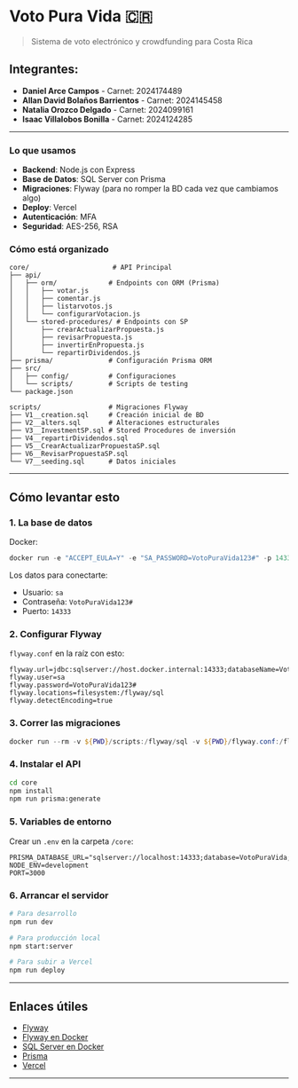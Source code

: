 # Voto Pura Vida 🇨🇷

> Sistema de voto electrónico y crowdfunding para Costa Rica

## Integrantes:
- **Daniel Arce Campos** - Carnet: 2024174489
- **Allan David Bolaños Barrientos** - Carnet: 2024145458
- **Natalia Orozco Delgado** - Carnet: 2024099161
- **Isaac Villalobos Bonilla** - Carnet: 2024124285
---

### Lo que usamos

- **Backend**: Node.js con Express 
- **Base de Datos**: SQL Server con Prisma 
- **Migraciones**: Flyway (para no romper la BD cada vez que cambiamos algo)
- **Deploy**: Vercel 
- **Autenticación**: MFA 
- **Seguridad**: AES-256, RSA

### Cómo está organizado

```text
core/                     # API Principal
├── api/
│   ├── orm/             # Endpoints con ORM (Prisma)
│   │   ├── votar.js
│   │   ├── comentar.js
│   │   ├── listarvotos.js
│   │   └── configurarVotacion.js
│   └── stored-procedures/ # Endpoints con SP
│       ├── crearActualizarPropuesta.js
│       ├── revisarPropuesta.js
│       ├── invertirEnPropuesta.js
│       └── repartirDividendos.js
├── prisma/              # Configuración Prisma ORM
├── src/
│   ├── config/          # Configuraciones
│   └── scripts/         # Scripts de testing
└── package.json

scripts/                 # Migraciones Flyway
├── V1__creation.sql     # Creación inicial de BD
├── V2__alters.sql       # Alteraciones estructurales
├── V3__InvestmentSP.sql # Stored Procedures de inversión
├── V4__repartirDividendos.sql
├── V5__CrearActualizarPropuestaSP.sql
├── V6__RevisarPropuestaSP.sql
└── V7__seeding.sql      # Datos iniciales
```

---

## Cómo levantar esto

### 1. La base de datos

Docker:

```powershell
docker run -e "ACCEPT_EULA=Y" -e "SA_PASSWORD=VotoPuraVida123#" -p 14333:1433 --name votopuravidaSQL -d mcr.microsoft.com/mssql/server:2022-latest
```

Los datos para conectarte:

- Usuario: `sa`
- Contraseña: `VotoPuraVida123#`
- Puerto: `14333`

### 2. Configurar Flyway

`flyway.conf` en la raíz con esto:

```properties
flyway.url=jdbc:sqlserver://host.docker.internal:14333;databaseName=VotoPuraVida
flyway.user=sa
flyway.password=VotoPuraVida123#
flyway.locations=filesystem:/flyway/sql
flyway.detectEncoding=true
```

### 3. Correr las migraciones

```powershell
docker run --rm -v ${PWD}/scripts:/flyway/sql -v ${PWD}/flyway.conf:/flyway/conf/flyway.conf flyway/flyway migrate
```

### 4. Instalar el API

```bash
cd core
npm install
npm run prisma:generate
```

### 5. Variables de entorno

Crear un `.env` en la carpeta `/core`:

```env
PRISMA_DATABASE_URL="sqlserver://localhost:14333;database=VotoPuraVida;user=sa;password=VotoPuraVida123#;trustServerCertificate=true"
NODE_ENV=development
PORT=3000
```

### 6. Arrancar el servidor

```bash
# Para desarrollo
npm run dev

# Para producción local
npm start:server

# Para subir a Vercel
npm run deploy
```

---

## Enlaces útiles

- [Flyway](https://flywaydb.org/documentation/)
- [Flyway en Docker](https://hub.docker.com/r/flyway/flyway)
- [SQL Server en Docker](https://hub.docker.com/_/microsoft-mssql-server)
- [Prisma](https://www.prisma.io/docs/)
- [Vercel](https://vercel.com/docs/functions)

---
